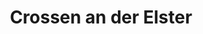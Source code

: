 ---
title: Crossen an der Elster
url: /crossen-an-der-elster/
latitude: 50.968
longitude: 11.982
---